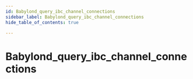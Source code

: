 ```yaml
---
id: Babylond_query_ibc_channel_connections
sidebar_label: Babylond_query_ibc_channel_connections
hide_table_of_contents: true

---
```


# Babylond_query_ibc_channel_connections